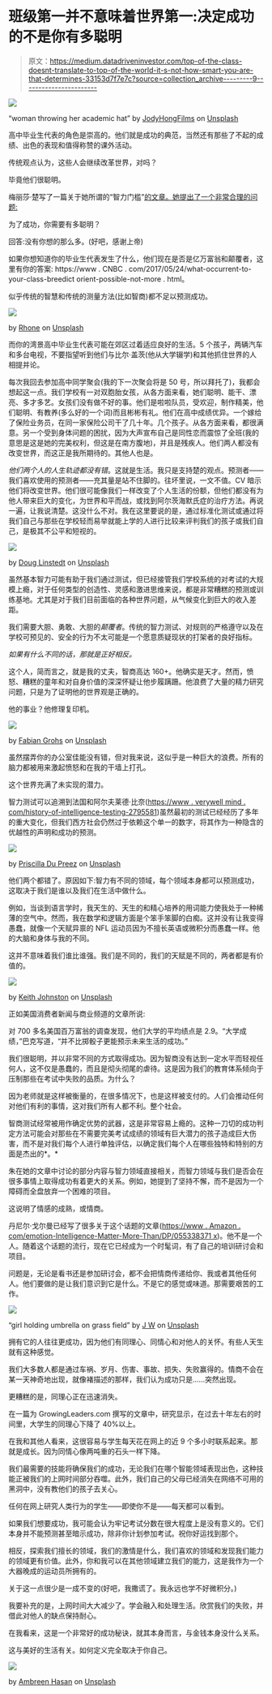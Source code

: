 # 班级第一并不意味着世界第一:决定成功的不是你有多聪明

> 原文：<https://medium.datadriveninvestor.com/top-of-the-class-doesnt-translate-to-top-of-the-world-it-s-not-how-smart-you-are-that-determines-33153d7f7e7c?source=collection_archive---------9----------------------->

![](img/d48c684b8da5dbfd27b02846f194b03a.png)

“woman throwing her academic hat” by [JodyHongFilms](https://unsplash.com/@jhong8?utm_source=medium&utm_medium=referral) on [Unsplash](https://unsplash.com?utm_source=medium&utm_medium=referral)

高中毕业生代表的角色是崇高的。他们就是成功的典范，当然还有那些了不起的成绩、出色的表现和值得称赞的课外活动。

传统观点认为，这些人会继续改革世界，对吗？

毕竟他们很聪明。

梅丽莎·楚写了一篇关于她所谓的“智力门槛”[的文章。她提出了一个非常合理的问题:](https://medium.com/@melissachu/the-intelligence-threshold-how-smart-do-you-need-to-be-to-succeed-a1b78bc150c3)

为了成功，你需要有多聪明？

回答:没有你想的那么多。(好吧，感谢上帝)

如果你想知道你的毕业生代表发生了什么，他们现在是否是亿万富翁和颠覆者，这里有你的答案:
https://www . CNBC . com/2017/05/24/what-occurrent-to-your-class-breedict orient-possible-not-more . html。

似乎传统的智慧和传统的测量方法(比如智商)都不足以预测成功。

![](img/511ae3a355d268e4182fa62b5e1c2613.png)

by [Rhone](https://unsplash.com/@rhone?utm_source=medium&utm_medium=referral) on [Unsplash](https://unsplash.com?utm_source=medium&utm_medium=referral)

而你的湾景高中毕业生代表可能在郊区过着适应良好的生活。5 个孩子，两辆汽车和多台电视，不要指望听到他们与比尔·盖茨(他从大学辍学)和其他抓住世界的人相提并论。

每次我回去参加高中同学聚会(我的下一次聚会将是 50 号，所以拜托了)，我都会想起这一点。我们学校有一对双胞胎女孩，从各方面来看，她们聪明、能干、漂亮、多才多艺。女孩们没有做不好的事。他们是啦啦队员，受欢迎，制作精美，他们聪明、有教养(多么好的一个词)而且彬彬有礼。他们在高中成绩优异。一个嫁给了保险业务员，在同一家保险公司干了几十年。几个孩子。从各方面来看，都很满意。另一个受到身体问题的困扰，因为大声宣布自己是同性恋而震惊了全班(我的意思是这是她的完美权利，但这是在南方腹地)，并且是残疾人。他们两人都没有改变世界，而这正是我所期待的。其他人也是。

*他们两个人的人生轨迹都没有错*。这就是生活。我只是支持楚的观点。预测者——我们喜欢使用的预测者——充其量是站不住脚的。往坏里说，一文不值。CV 暗示他们将改变世界。他们很可能像我们一样改变了个人生活的份额，但他们都没有为他人带来巨大的变化，为世界和平而战，或找到阿尔茨海默氏症的治疗方法。再说一遍，让我说清楚。这没什么不对。我在这里要说的是，通过标准化测试或通过将我们自己与那些在学校轻而易举就能上学的人进行比较来评判我们的孩子或我们自己，是极其不公平和短视的。

![](img/f8b9f0691079634e63a174abddb337c6.png)

by [Doug Linstedt](https://unsplash.com/@douglinstedt?utm_source=medium&utm_medium=referral) on [Unsplash](https://unsplash.com?utm_source=medium&utm_medium=referral)

虽然基本智力可能有助于我们通过测试，但已经接管我们学校系统的对考试的大规模上瘾，对于任何类型的创造性、灵感和激进思维来说，都是非常糟糕的预测或训练基地。尤其是对于我们目前面临的各种世界问题，从气候变化到巨大的收入差距。

我们需要大胆、勇敢、大胆的*颠覆者*。传统的智力测试、对规则的严格遵守以及在学校可预见的、安全的行为不太可能是一个愿意质疑现状的打架者的良好指标。

*如果有什么不同的话，那就是正好相反。*

这个人，简而言之，就是我的丈夫，智商高达 160+。他确实是天才。然而，愤怒、糟糕的童年和对自身价值的深深怀疑让他步履蹒跚。他浪费了大量的精力研究问题，只是为了证明他的世界观是正确的。

他的事业？他修理复印机。

![](img/2245b276f2f66a60879c324cebf235fb.png)

by [Fabian Grohs](https://unsplash.com/@grohsfabian?utm_source=medium&utm_medium=referral) on [Unsplash](https://unsplash.com?utm_source=medium&utm_medium=referral)

虽然摆弄你的办公室佳能没有错，但对我来说，这似乎是一种巨大的浪费。所有的脑力都被用来激起愤怒和在我的干墙上打孔。

这个世界充满了未实现的潜力。

智力测试可以追溯到法国和阿尔夫莱德·比奈([https://www . verywell mind . com/history-of-intelligence-testing-2795581](https://www.verywellmind.com/history-of-intelligence-testing-2795581))虽然最初的测试已经经历了多年的重大变化，但我们西方社会仍然过于依赖这个单一的数字，将其作为一种隐含的优越性的声明和成功的预测。

![](img/f679d1ce2d87f827e6fe822b88cee929.png)

by [Priscilla Du Preez](https://unsplash.com/@priscilladupreez?utm_source=medium&utm_medium=referral) on [Unsplash](https://unsplash.com?utm_source=medium&utm_medium=referral)

他们两个都错了。原因如下:智力有不同的领域，每个领域本身都可以预测成功，这取决于我们是谁以及我们在生活中做什么。

例如，当谈到语言学时，我天生的、天生的和精心培养的用词能力使我处于一种稀薄的空气中。然而，我在数学和逻辑方面是个笨手笨脚的白痴。这并没有让我变得愚蠢，就像一个天赋异禀的 NFL 运动员因为不擅长英语或微积分而愚蠢一样。他的大脑和身体与我的不同。

这并不意味着我们谁比谁强。我们是不同的，我们的天赋是不同的，两者都是有价值的。

![](img/63d6938de63f252b326dc44dc3740152.png)

by [Keith Johnston](https://unsplash.com/@acfb5071?utm_source=medium&utm_medium=referral) on [Unsplash](https://unsplash.com?utm_source=medium&utm_medium=referral)

正如美国消费者新闻与商业频道的文章所说:

对 700 多名美国百万富翁的调查发现，他们大学的平均绩点是 2.9。“大学成绩，”巴克写道，“并不比掷骰子更能预示未来生活的成功。”

我们很聪明，并以非常不同的方式取得成功。因为智商没有达到一定水平而轻视任何人，这不仅是愚蠢的，而且是彻头彻尾的虐待。这是因为我们的教育体系倾向于压制那些在考试中失败的品质。为什么？

因为老师就是这样被衡量的，在很多情况下，也是这样被支付的。人们会推动任何对他们有利的事情，这对我们所有人都不利。整个社会。

智商测试经常被用作确定优势的武器，这是非常容易上瘾的。这种一刀切的成功判定方法可能会对那些在不需要完美考试成绩的领域有巨大潜力的孩子造成巨大伤害，而不是对我们每个人进行单独评估，以确定我们每个人在哪些独特和特别的方面是杰出的*。*

朱在她的文章中讨论的部分内容与智力领域直接相关，而智力领域与我们是否会在很多事情上取得成功有着更大的关系。例如，她提到了坚持不懈，而不是因为一个障碍而全盘放弃一个困难的项目。

这说明了情感的成熟，或情商。

丹尼尔·戈尔曼已经写了很多关于这个话题的文章([https://www . Amazon . com/emotion-Intelligence-Matter-More-Than/DP/055338371 x](https://www.amazon.com/Emotional-Intelligence-Matter-More-Than/dp/055338371X))。他不是一个人。随着这个话题的流行，现在它已经成为一个时髦词，有了自己的培训研讨会和项目。

问题是，无论是看书还是参加研讨会，都不会把情商传递给你、我或者其他任何人。他们要做的是让我们意识到它是什么。不是它的感觉或味道。那需要艰苦的工作。

![](img/4674e55c7417adc094ad51f247d31f25.png)

“girl holding umbrella on grass field” by [J W](https://unsplash.com/@emotional_discord?utm_source=medium&utm_medium=referral) on [Unsplash](https://unsplash.com?utm_source=medium&utm_medium=referral)

拥有它的人往往更成功，因为他们有同理心、同情心和对他人的关怀。有些人天生就有这种感觉。

我们大多数人都是通过车祸、岁月、伤害、事故、损失、失败赢得的。情商不会在某一天神奇地出现，就像褚描述的那样，我们认为成功只是……突然出现。

更糟糕的是，同理心正在迅速消失。

在一篇为 GrowingLeaders.com 撰写的文章中，研究显示，在过去十年左右的时间里，大学生的同理心下降了 40%以上。

在我和其他人看来，这很容易与学生每天花在网上的近 9 个多小时联系起来。那就是成长。因为同情心像两吨重的石头一样下降。

我们最需要的技能将确保我们的成功，无论我们在哪个智能领域表现出色，这种技能正被我们的上网时间部分吞噬。此外，我们自己的父母已经消失在网络不可用的黑洞中，没有教他们的孩子去关心。

任何在网上研究人类行为的学生——即使你不是——每天都可以看到。

如果我们想要成功，我可能会认为牢记考试分数在很大程度上是没有意义的。它们本身并不能预测甚至暗示成功，除非你计划参加考试。祝你好运找到那个。

相反，探索我们擅长的领域，我们的激情是什么，我们喜欢的领域和发现我们能力的领域更有价值。此外，你和我可以在其他领域建立我们的能力，这是我作为一个大器晚成的运动员所拥有的。

关于这一点很少是一成不变的(好吧，我撒谎了。我永远也学不好微积分。)

我要补充的是，上网时间大大减少了。学会融入和处理生活。欣赏我们的失败，并借此对他人的缺点保持耐心。

在我看来，这是一个非常好的成功秘诀，就其本身而言，与金钱本身没什么关系。

这与美好的生活有关。如何定义完全取决于你自己。

![](img/dd2ac2d1971d2d4d6ec69e133f643250.png)

by [Ambreen Hasan](https://unsplash.com/@ambreenhasan?utm_source=medium&utm_medium=referral) on [Unsplash](https://unsplash.com?utm_source=medium&utm_medium=referral)